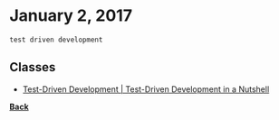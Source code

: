# January 2, 2017

`test driven development`

## Classes

- [Test-Driven Development | Test-Driven Development in a Nutshell](https://mva.microsoft.com/en-US/training-courses/testdriven-development-16458?l=iCWHq6vXC_2706218965)


[__Back__](../README.md#jan)
